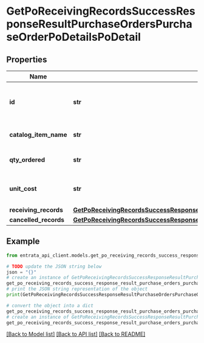 # GetPoReceivingRecordsSuccessResponseResultPurchaseOrdersPurchaseOrderPoDetailsPoDetail


## Properties

Name | Type | Description | Notes
------------ | ------------- | ------------- | -------------
**id** | **str** | Unique identifier for the purchase order detail. | 
**catalog_item_name** | **str** | Name of the catalog item. | 
**qty_ordered** | **str** | Quantity of items ordered. | 
**unit_cost** | **str** | Cost per unit of the catalog item. | 
**receiving_records** | [**GetPoReceivingRecordsSuccessResponseResultPurchaseOrdersPurchaseOrderPoDetailsPoDetailReceivingRecords**](GetPoReceivingRecordsSuccessResponseResultPurchaseOrdersPurchaseOrderPoDetailsPoDetailReceivingRecords.md) |  | 
**cancelled_records** | [**GetPoReceivingRecordsSuccessResponseResultPurchaseOrdersPurchaseOrderPoDetailsPoDetailCancelledRecords**](GetPoReceivingRecordsSuccessResponseResultPurchaseOrdersPurchaseOrderPoDetailsPoDetailCancelledRecords.md) |  | 

## Example

```python
from entrata_api_client.models.get_po_receiving_records_success_response_result_purchase_orders_purchase_order_po_details_po_detail import GetPoReceivingRecordsSuccessResponseResultPurchaseOrdersPurchaseOrderPoDetailsPoDetail

# TODO update the JSON string below
json = "{}"
# create an instance of GetPoReceivingRecordsSuccessResponseResultPurchaseOrdersPurchaseOrderPoDetailsPoDetail from a JSON string
get_po_receiving_records_success_response_result_purchase_orders_purchase_order_po_details_po_detail_instance = GetPoReceivingRecordsSuccessResponseResultPurchaseOrdersPurchaseOrderPoDetailsPoDetail.from_json(json)
# print the JSON string representation of the object
print(GetPoReceivingRecordsSuccessResponseResultPurchaseOrdersPurchaseOrderPoDetailsPoDetail.to_json())

# convert the object into a dict
get_po_receiving_records_success_response_result_purchase_orders_purchase_order_po_details_po_detail_dict = get_po_receiving_records_success_response_result_purchase_orders_purchase_order_po_details_po_detail_instance.to_dict()
# create an instance of GetPoReceivingRecordsSuccessResponseResultPurchaseOrdersPurchaseOrderPoDetailsPoDetail from a dict
get_po_receiving_records_success_response_result_purchase_orders_purchase_order_po_details_po_detail_from_dict = GetPoReceivingRecordsSuccessResponseResultPurchaseOrdersPurchaseOrderPoDetailsPoDetail.from_dict(get_po_receiving_records_success_response_result_purchase_orders_purchase_order_po_details_po_detail_dict)
```
[[Back to Model list]](../README.md#documentation-for-models) [[Back to API list]](../README.md#documentation-for-api-endpoints) [[Back to README]](../README.md)


